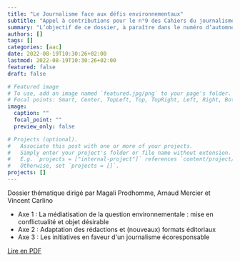 ```yaml
---
title: "Le Journalisme face aux défis environnementaux"
subtitle: "Appel à contributions pour le n°9 des Cahiers du journalisme"
summary: "L’objectif de ce dossier, à paraître dans le numéro d’automne 2022 des Cahiers du journalisme et de l’information, est de proposer une vision globale des implications pour les médias d’information et pour les journalistes du défi sociétal que constitue la question environnementale, documentée par les scientifiques du GIEC et objet de recherches en sciences humaines et sociales"
authors: []
tags: []
categories: [aac]
date: 2022-08-19T10:30:26+02:00
lastmod: 2022-08-19T10:30:26+02:00
featured: false
draft: false

# Featured image
# To use, add an image named `featured.jpg/png` to your page's folder.
# Focal points: Smart, Center, TopLeft, Top, TopRight, Left, Right, BottomLeft, Bottom, BottomRight.
image:
  caption: ""
  focal_point: ""
  preview_only: false

# Projects (optional).
#   Associate this post with one or more of your projects.
#   Simply enter your project's folder or file name without extension.
#   E.g. `projects = ["internal-project"]` references `content/project/deep-learning/index.md`.
#   Otherwise, set `projects = []`.
projects: []
---
```


Dossier thématique dirigé par Magali Prodhomme, Arnaud Mercier et Vincent Carlino

- Axe 1 : La médiatisation de la question environnementale : mise en conflictualité et
objet désirable
- Axe 2 : Adaptation des rédactions et (nouveaux) formats éditoriaux
- Axe 3 : Les initiatives en faveur d'un journalisme écoresponsable

[Lire en PDF](https://cahiersdujournalisme.org/AAC_CahJ.Vol2-No9.pdf)
